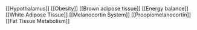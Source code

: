 [[Hypothalamus]]
[[Obesity]]
[[Brown adipose tissue]]
[[Energy balance]]
[[White Adipose Tissue]]
[[Melanocortin System]]
[[Proopiomelanocortin]]
[[Fat Tissue Metabolism]]
